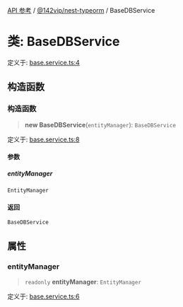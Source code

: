 [API 参考](../wiki/Home) / [@142vip/nest-typeorm](../wiki/@142vip.nest-typeorm) / BaseDBService

# 类: BaseDBService

定义于: [base.service.ts:4](https://github.com/142vip/core-x/blob/25cf658819688f02293d600e7003b5877a2f9489/packages/nest-typeorm/src/core/base.service.ts#L4)

## 构造函数

### 构造函数

> **new BaseDBService**(`entityManager`): `BaseDBService`

定义于: [base.service.ts:8](https://github.com/142vip/core-x/blob/25cf658819688f02293d600e7003b5877a2f9489/packages/nest-typeorm/src/core/base.service.ts#L8)

#### 参数

##### entityManager

`EntityManager`

#### 返回

`BaseDBService`

## 属性

### entityManager

> `readonly` **entityManager**: `EntityManager`

定义于: [base.service.ts:6](https://github.com/142vip/core-x/blob/25cf658819688f02293d600e7003b5877a2f9489/packages/nest-typeorm/src/core/base.service.ts#L6)
